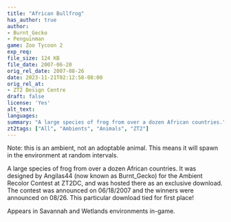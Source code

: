 ```yaml
---
title: "African Bullfrog"
has_author: true
author: 
- Burnt_Gecko
- Penguinman
game: Zoo Tycoon 2
exp_req: 
file_size: 124 KB
file_date: 2007-06-20
orig_rel_date: 2007-08-26
date: 2023-11-21T02:12:58-08:00
orig_rel_at: 
- ZT2 Design Centre
draft: false
license: 'Yes'
alt_text: 
languages: 
summary: "A large species of frog from over a dozen African countries."
zt2tags: ["All", "Ambients", "Animals", "ZT2"]
---
```

Note: this is an ambient, not an adoptable animal. This means it will spawn in the environment at random intervals.

A large species of frog from over a dozen African countries. It was designed by Angilas44 (now known as Burnt_Gecko) for the Ambient Recolor Contest at ZT2DC, and was hosted there as an exclusive download. The contest was announced on 06/18/2007 and the winners were announced on 08/26. This particular download tied for first place!

Appears in Savannah and Wetlands environments in-game.